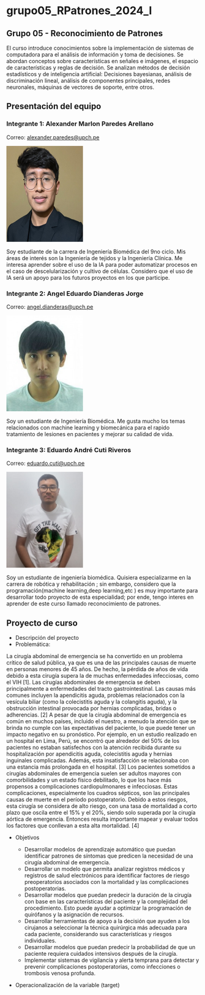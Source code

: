 # grupo05_RPatrones_2024_I
## Grupo 05 - Reconocimiento de Patrones

El curso introduce conocimientos sobre la implementación de sistemas de computadora para el análisis de información y toma de decisiones. Se abordan conceptos sobre características en señales e imágenes, el espacio de características y reglas de decisión. Se analizan métodos de decisión estadísticos y de inteligencia artificial: Decisiones bayesianas, análisis de discriminación lineal, análisis de componentes principales, redes neuronales, máquinas de vectores de soporte, entre otros.

## Presentación del equipo

### Integrante 1: Alexander Marlon Paredes Arellano
Correo: alexander.paredes@upch.pe

<img src="Fotos/Foto Alex.jpeg" height="250" width="200">

Soy estudiante de la carrera de Ingeniería Biomédica del 9no ciclo. Mis áreas de interés son la Ingeniería de tejidos y la Ingeniería Clínica. Me interesa aprender sobre el uso de la IA para poder automatizar procesos en el caso de descelularización y cultivo de células. Considero que el uso de IA será un apoyo para los futuros proyectos en los que participe.


### Integrante 2: Angel Eduardo Dianderas Jorge
Correo: angel.dianderas@upch.pe

<img src="Fotos/Foto Angel.jpeg" height="250" width="200">

Soy un estudiante de Ingeniería Biomédica. Me gusta mucho los temas relacionados con machine learning y biomecánica para el rapido tratamiento de lesiones en pacientes y mejorar su calidad de vida.

### Integrante 3: Eduardo André Cuti Riveros
Correo: eduardo.cuti@upch.pe

<img src="Fotos/foto Cuti.png" height="250" width="200">

Soy un estudiante de ingeniería biomédica. Quisiera  especializarme en la carrera de robótica y rehabilitación ; sin embargo, considero que la programación(machine learning,deep learning,etc ) es muy importante para  desarrollar todo proyecto de esta especialidad; por ende, tengo interes en aprender de este curso llamado  reconocimiento de patrones.
## Proyecto de curso
- Descripción del proyecto
- Problemática:

La cirugía abdominal de emergencia se ha convertido en un problema crítico de salud pública, ya que es una de las principales causas de muerte en personas menores de 45 años. De hecho, la pérdida de años de vida debido a esta cirugía supera la de muchas enfermedades infecciosas, como el VIH [1]. 
Las cirugías abdominales de emergencia se deben principalmente a enfermedades del tracto gastrointestinal. Las causas más comunes incluyen la apendicitis aguda, problemas relacionados con la vesícula biliar (como la colecistitis aguda y la colangitis aguda), y la obstrucción intestinal provocada por hernias complicadas, bridas o adherencias. [2]
A pesar de que la cirugía abdominal de emergencia es común en muchos países, incluido el nuestro, a menudo la atención que se brinda no cumple con las expectativas del paciente, lo que puede tener un impacto negativo en su pronóstico. Por ejemplo, en un estudio realizado en un hospital en Lima, Perú, se encontró que alrededor del 50% de los pacientes no estaban satisfechos con la atención recibida durante su hospitalización por apendicitis aguda, colecistitis aguda y hernias inguinales complicadas. Además, esta insatisfacción se relacionaba con una estancia más prolongada en el hospital. [3]
Los pacientes sometidos a cirugías abdominales de emergencia suelen ser adultos mayores con comorbilidades y un estado físico debilitado, lo que los hace más propensos a complicaciones cardiopulmonares e infecciosas. Estas complicaciones, especialmente los cuadros sépticos, son las principales causas de muerte en el período postoperatorio. Debido a estos riesgos, esta cirugía se considera de alto riesgo, con una tasa de mortalidad a corto plazo que oscila entre el 15% y el 20%, siendo solo superada por la cirugía aórtica de emergencia. Entonces resulta importante mapear y evaluar todos los factores que conllevan a esta alta mortalidad. [4]

- Objetivos
  - Desarrollar modelos de aprendizaje automático que puedan identificar patrones de síntomas que predicen la necesidad de una cirugía abdominal de emergencia.
  - Desarrollar un modelo que permita analizar registros médicos y registros de salud electrónicos para identificar factores de riesgo preoperatorios asociados con la mortalidad y las complicaciones postoperatorias.
  - Desarrollar modelos que puedan predecir la duración de la cirugía con base en las características del paciente y la complejidad del procedimiento. Esto puede ayudar a optimizar la programación de quirófanos y la asignación de recursos.
  - Desarrollar herramientas de apoyo a la decisión que ayuden a los cirujanos a seleccionar la técnica quirúrgica más adecuada para cada paciente, considerando sus características y riesgos individuales.
  - Desarrollar modelos que puedan predecir la probabilidad de que un paciente requiera cuidados intensivos después de la cirugía.
  - Implementar sistemas de vigilancia y alerta temprana para detectar y prevenir complicaciones postoperatorias, como infecciones o trombosis venosa profunda.

- Operacionalización de la variable (target)

